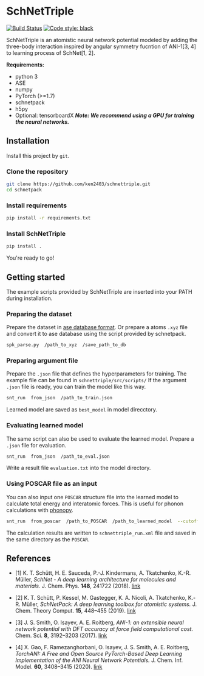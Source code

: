 # SchNetTriple

[![Build Status](https://app.travis-ci.com/ken2403/schnettriple.svg?token=R7WEGjG9GVh2d2mwukqp&branch=main)](https://app.travis-ci.com/github/ken2403/schnettriple)
[![Code style: black](https://img.shields.io/badge/code%20style-black-000000.svg)](https://github.com/python/black)

SchNetTriple is an atomistic neural network potential modeled by adding the three-body interaction inspired by angular symmetry fucntion of ANI-1[3, 4] to learning process of SchNet[1, 2].

**Requirements:**

- python 3
- ASE
- numpy
- PyTorch (>=1.7)
- schnetpack
- h5py
- Optional: tensorboardX
***Note: We recommend using a GPU for training the neural networks.***

## Installation

Install this project by `git`.

### Clone the repository

```bash
git clone https://github.com/ken2403/schnettriple.git
cd schnetpack
```

### Install requirements

```bash
pip install -r requirements.txt
```

### Install SchNetTriple

```bash
pip install .
```

You're ready to go!

## Getting started

The example scripts provided by SchNetTriple are inserted into your PATH during installation.

### Preparing the dataset

Prepare the dataset in [ase database format](https://wiki.fysik.dtu.dk/ase/ase/db/db.html).
Or prepare a atoms `.xyz` file and convert it to ase database using the script provided by schnetpack.

```bash
spk_parse.py  /path_to_xyz  /save_path_to_db
```

### Preparing argument file

Prepare the `.json` file that defines the hyperparameters for training.
The example file can be found in `schnettriple/src/scripts/`
If the argument `.json` file is ready, you can train the model like this way.

```bash
snt_run  from_json  /path_to_train.json
```

Learned model are saved as `best_model` in model direcctory.

### Evaluating learned model

The same script can also be used to evaluate the learned model.
Prepare a `.json` file for evaluation.

```bash
snt_run  from_json  /path_to_eval.json
```

Write a result file `evaluation.txt` into the model directory.

### Using POSCAR file as an input

You can also input one `POSCAR` structure file into the learned model to calculate total energy and interatomic forces.
This is useful for phonon calculations with [phonopy](https://phonopy.github.io/phonopy/).

```bash
snt_run  from_poscar  /path_to_POSCAR  /path_to_learned_model  --cutoff  cutoff_radious
```

The calculation results are written to `schnettriple_run.xml` file and saved in the same directory as the `POSCAR`.

## References

- [1] K. T. Schütt, H. E. Sauceda, P.-J. Kindermans, A. Tkatchenko, K.-R. Müller, *SchNet - A deep learning architecture for molecules and materials.* J. Chem. Phys. **148**, 241722 (2018). [link](https://aip.scitation.org/doi/10.1063/1.5019779)
  
- [2] K. T. Schütt, P. Kessel, M. Gastegger, K. A. Nicoli, A. Tkatchenko, K.-R. Müller, *SchNetPack: A deep learning toolbox for atomistic systems.* J. Chem. Theory Comput. **15**, 448–455 (2019). [link](https://pubs.acs.org/doi/10.1021/acs.jctc.8b00908)

- [3] J. S. Smith, O. Isayev, A. E. Roitberg, *ANI-1: an extensible neural network potential with DFT accuracy at force field computational cost.* Chem. Sci. **8**, 3192–3203 (2017). [link](https://pubs.rsc.org/en/content/articlelanding/2017/SC/C6SC05720A)

- [4] X. Gao, F. Ramezanghorbani, O. Isayev, J. S. Smith, A. E. Roitberg, *TorchANI: A Free and Open Source PyTorch-Based Deep Learning Implementation of the ANI Neural Network Potentials.* J. Chem. Inf. Model. **60**, 3408–3415 (2020). [link](https://pubs.acs.org/doi/10.1021/acs.jcim.0c00451)
